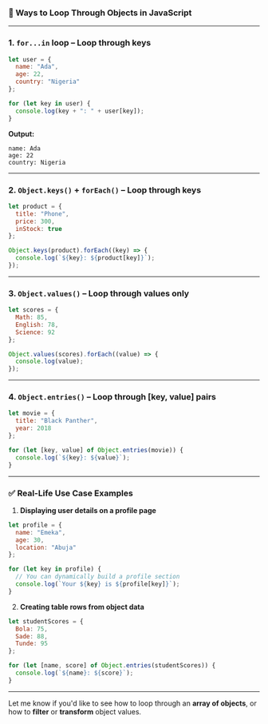 ### 🔁 Ways to Loop Through Objects in JavaScript

---

### 1. **`for...in` loop** – Loop through **keys**

```js
let user = {
  name: "Ada",
  age: 22,
  country: "Nigeria"
};

for (let key in user) {
  console.log(key + ": " + user[key]);
}
```

**Output:**
```
name: Ada
age: 22
country: Nigeria
```

---

### 2. **`Object.keys()` + `forEach()`** – Loop through **keys**

```js
let product = {
  title: "Phone",
  price: 300,
  inStock: true
};

Object.keys(product).forEach((key) => {
  console.log(`${key}: ${product[key]}`);
});
```

---

### 3. **`Object.values()`** – Loop through **values only**

```js
let scores = {
  Math: 85,
  English: 78,
  Science: 92
};

Object.values(scores).forEach((value) => {
  console.log(value);
});
```

---

### 4. **`Object.entries()`** – Loop through **[key, value]** pairs

```js
let movie = {
  title: "Black Panther",
  year: 2018
};

for (let [key, value] of Object.entries(movie)) {
  console.log(`${key}: ${value}`);
}
```

---

### ✅ Real-Life Use Case Examples

1. **Displaying user details on a profile page**

```js
let profile = {
  name: "Emeka",
  age: 30,
  location: "Abuja"
};

for (let key in profile) {
  // You can dynamically build a profile section
  console.log(`Your ${key} is ${profile[key]}`);
}
```

2. **Creating table rows from object data**

```js
let studentScores = {
  Bola: 75,
  Sade: 88,
  Tunde: 95
};

for (let [name, score] of Object.entries(studentScores)) {
  console.log(`${name}: ${score}`);
}
```

---

Let me know if you'd like to see how to loop through an **array of objects**, or how to **filter** or **transform** object values.